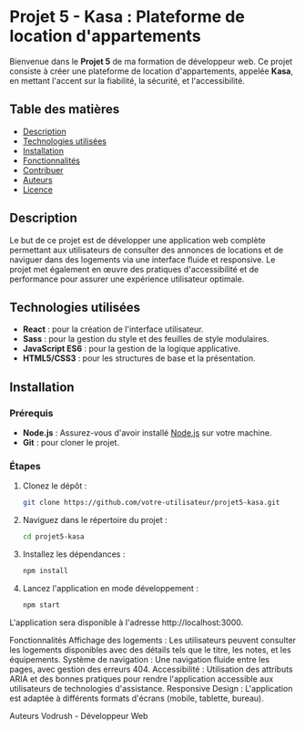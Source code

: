 # Projet 5 - Kasa : Plateforme de location d'appartements
Bienvenue dans le **Projet 5** de ma formation de développeur web. Ce projet consiste à créer une plateforme de location d'appartements, appelée **Kasa**, en mettant l'accent sur la fiabilité, la sécurité, et l'accessibilité.
## Table des matières
- [Description](#description)
- [Technologies utilisées](#technologies-utilisées)
- [Installation](#installation)
- [Fonctionnalités](#fonctionnalités)
- [Contribuer](#contribuer)
- [Auteurs](#auteurs)
- [Licence](#licence)
## Description
Le but de ce projet est de développer une application web complète permettant aux utilisateurs de consulter des annonces de locations et de naviguer dans des logements via une interface fluide et responsive. Le projet met également en œuvre des pratiques d'accessibilité et de performance pour assurer une expérience utilisateur optimale.
## Technologies utilisées
- **React** : pour la création de l'interface utilisateur.
- **Sass** : pour la gestion du style et des feuilles de style modulaires.
- **JavaScript ES6** : pour la gestion de la logique applicative.
- **HTML5/CSS3** : pour les structures de base et la présentation.
## Installation
### Prérequis
- **Node.js** : Assurez-vous d'avoir installé [Node.js](https://nodejs.org) sur votre machine.
- **Git** : pour cloner le projet.
### Étapes
1. Clonez le dépôt :
   ```bash
   git clone https://github.com/votre-utilisateur/projet5-kasa.git
   ```
2. Naviguez dans le répertoire du projet :
   ```bash
   cd projet5-kasa
   ```

3. Installez les dépendances :
   ```bash
   npm install
   ```

4. Lancez l'application en mode développement :
   ```bash
   npm start
   ```
L'application sera disponible à l'adresse http://localhost:3000.

Fonctionnalités
Affichage des logements : Les utilisateurs peuvent consulter les logements disponibles avec des détails tels que le titre, les notes, et les équipements.
Système de navigation : Une navigation fluide entre les pages, avec gestion des erreurs 404.
Accessibilité : Utilisation des attributs ARIA et des bonnes pratiques pour rendre l'application accessible aux utilisateurs de technologies d'assistance.
Responsive Design : L'application est adaptée à différents formats d'écrans (mobile, tablette, bureau).

Auteurs
Vodrush - Développeur Web